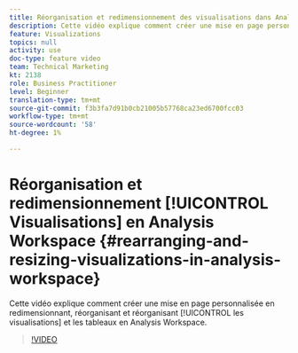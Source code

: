 ```yaml
---
title: Réorganisation et redimensionnement des visualisations dans Analysis Workspace
description: Cette vidéo explique comment créer une mise en page personnalisée en redimensionnant, réorganisant et réorganisant les visualisations et les tableaux dans Analysis Workspace.
feature: Visualizations
topics: null
activity: use
doc-type: feature video
team: Technical Marketing
kt: 2138
role: Business Practitioner
level: Beginner
translation-type: tm+mt
source-git-commit: f3b3fa7d91b0cb21005b57768ca23ed6700fcc03
workflow-type: tm+mt
source-wordcount: '58'
ht-degree: 1%

---
```



# Réorganisation et redimensionnement [!UICONTROL Visualisations] en Analysis Workspace {#rearranging-and-resizing-visualizations-in-analysis-workspace}

Cette vidéo explique comment créer une mise en page personnalisée en redimensionnant, réorganisant et réorganisant [!UICONTROL les visualisations] et les tableaux en Analysis Workspace.

>[!VIDEO](https://video.tv.adobe.com/v/24707/?quality=12)
